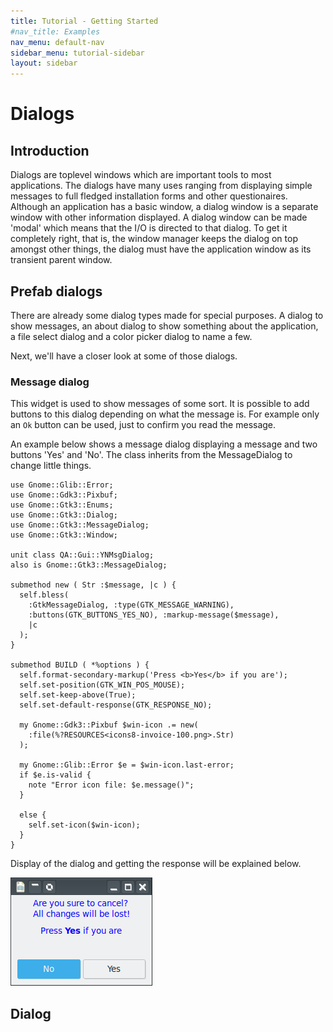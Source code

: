 ```yaml
---
title: Tutorial - Getting Started
#nav_title: Examples
nav_menu: default-nav
sidebar_menu: tutorial-sidebar
layout: sidebar
---
```

# Dialogs

## Introduction

Dialogs are toplevel windows which are important tools to most applications. The dialogs have many uses ranging from displaying simple messages to full fledged installation forms and other questionaires. Although an application has a basic window, a dialog window is a separate window with other information displayed. A dialog window can be made 'modal' which means that the I/O is directed to that dialog. To get it completely right, that is, the window manager keeps the dialog on top amongst other things, the dialog must have the application window as its transient parent window.


## Prefab dialogs

There are already some dialog types made for special purposes. A dialog to show messages, an about dialog to show something about the application, a file select dialog and a color picker dialog to name a few.

Next, we'll have a closer look at some of those dialogs.

### Message dialog

This widget is used to show messages of some sort. It is possible to add buttons to this dialog depending on what the message is. For example only an `Ok` button can be used, just to confirm you read the message.

An example below shows a message dialog displaying a message and two buttons 'Yes' and 'No'. The class inherits from the MessageDialog to change little things.
```
use Gnome::Glib::Error;
use Gnome::Gdk3::Pixbuf;
use Gnome::Gtk3::Enums;
use Gnome::Gtk3::Dialog;
use Gnome::Gtk3::MessageDialog;
use Gnome::Gtk3::Window;

unit class QA::Gui::YNMsgDialog;
also is Gnome::Gtk3::MessageDialog;

submethod new ( Str :$message, |c ) {
  self.bless(
    :GtkMessageDialog, :type(GTK_MESSAGE_WARNING),
    :buttons(GTK_BUTTONS_YES_NO), :markup-message($message),
    |c
  );
}

submethod BUILD ( *%options ) {
  self.format-secondary-markup('Press <b>Yes</b> if you are');
  self.set-position(GTK_WIN_POS_MOUSE);
  self.set-keep-above(True);
  self.set-default-response(GTK_RESPONSE_NO);

  my Gnome::Gdk3::Pixbuf $win-icon .= new(
    :file(%?RESOURCES<icons8-invoice-100.png>.Str)
  );

  my Gnome::Glib::Error $e = $win-icon.last-error;
  if $e.is-valid {
    note "Error icon file: $e.message()";
  }

  else {
    self.set-icon($win-icon);
  }
}
```

Display of the dialog and getting the response will be explained below.

![](images/message-dialog.png)

## Dialog
